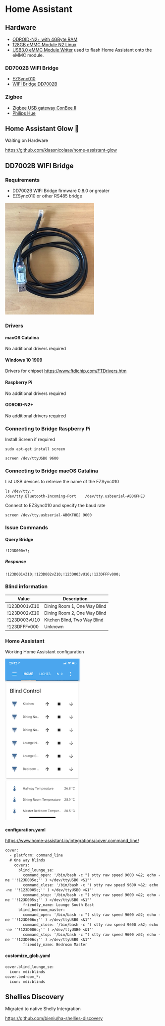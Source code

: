 # Home Assistant

## Hardware
* [ODROID-N2+ with 4GByte RAM](https://www.hardkernel.com/shop/odroid-n2-with-4gbyte-ram-2/)
* [128GB eMMC Module N2 Linux](https://www.hardkernel.com/shop/128gb-emmc-module-n2-linux-2/)
* [USB3.0 eMMC Module Writer](https://www.hardkernel.com/shop/usb3-0-emmc-module-writer/) used to flash Home Assistant onto the eMMC module.
### DD7002B WIFI Bridge
* [EZSync010](https://purenitetech.com/product/ezsync010/)
* [WIFI Bridge DD7002B](https://www.ismartwindow.co.nz/DD7002B_WIFI_bridge.html)
### Zigbee
* [Zigbee USB gateway ConBee II](https://www.phoscon.de/en/conbee2)
* [Philips Hue](https://www.philips-hue.com/en-nz)

## Home Assistant Glow 🌟
Waiting on Hardware

https://github.com/klaasnicolaas/home-assistant-glow

## DD7002B WIFI Bridge
### Requirements
* DD7002B WIFI Bridge firmware 0.8.0 or greater
* EZSync010 or other RS485 bridge

![EZSync010](/Assets/README/EZSync010.jpeg)

### Drivers
#### macOS Catalina
No additional drivers required
#### Windows 10 1909
Drivers for chipset https://www.ftdichip.com/FTDrivers.htm

#### Raspberry Pi
No additional drivers required

#### ODROID-N2+
No additional drivers required

### Connecting to Bridge Raspberry Pi
Install Screen if required
```Shell
sudo apt-get install screen
```
```Shell
screen /dev/ttyUSB0 9600
```
### Connecting to Bridge macOS Catalina
List USB devices to retreive the name of the EZSync010

```Shell
ls /dev/tty.*
/dev/tty.Bluetooth-Incoming-Port	/dev/tty.usbserial-AB0KFHEJ
```
Connect to EZSync010 and specify the baud rate
```Shell
screen /dev/tty.usbserial-AB0KFHEJ 9600
```
### Issue Commands
#### Query Bridge
```Shell
!123D000v?;
```
##### Response
```Shell
!123D001vZ10;!123D002vZ10;!123D003vU10;!123DFFFv000;
```
### Blind information
| Value  | Description |
| ------------- | ------------- |
| !123D001vZ10  | Dining Room 1, One Way Blind |
| !123D002vZ10  | Dining Room 2, One Way Blind |
| !123D003vU10  | Kitchen Blind, Two Way Blind |
| !123DFFFv000  | Unknown |

### Home Assistant
Working Home Assistant configuration

![iOS_blinds](/Assets/README/iOS_Blinds2.png)
#### configuration.yaml
https://www.home-assistant.io/integrations/cover.command_line/
```
cover:
  - platform: command_line
  # One way blinds
    covers:
      blind_lounge_se:
        command_open: '/bin/bash -c "( stty raw speed 9600 >&2; echo -ne ''!123D005o;'' ) >/dev/ttyUSB0 <&1"'
        command_close: '/bin/bash -c "( stty raw speed 9600 >&2; echo -ne ''!123D005c;'' ) >/dev/ttyUSB0 <&1"'
        command_stop: '/bin/bash -c "( stty raw speed 9600 >&2; echo -ne ''!123D005s;'' ) >/dev/ttyUSB0 <&1"'
        friendly_name: Lounge South East
      blind_bedroom_master:
        command_open: '/bin/bash -c "( stty raw speed 9600 >&2; echo -ne ''!123D006o;'' ) >/dev/ttyUSB0 <&1"'
        command_close: '/bin/bash -c "( stty raw speed 9600 >&2; echo -ne ''!123D006c;'' ) >/dev/ttyUSB0 <&1"'
        command_stop: '/bin/bash -c "( stty raw speed 9600 >&2; echo -ne ''!123D006s;'' ) >/dev/ttyUSB0 <&1"'
        friendly_name: Bedroom Master
```
#### customize_glob.yaml
```
cover.blind_lounge_se:
  icon: mdi:blinds
cover.bedroom_*:
  icon: mdi:blinds
```
## Shellies Discovery
Migrated to native Shelly Intergration

https://github.com/bieniu/ha-shellies-discovery
